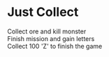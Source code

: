 # Just Collect
Collect ore and kill monster  
Finish mission and gain letters  
Collect 100 'Z' to finish the game
